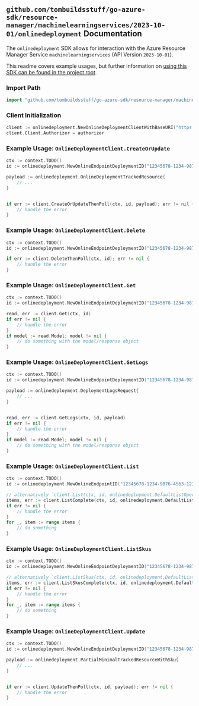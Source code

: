 
## `github.com/tombuildsstuff/go-azure-sdk/resource-manager/machinelearningservices/2023-10-01/onlinedeployment` Documentation

The `onlinedeployment` SDK allows for interaction with the Azure Resource Manager Service `machinelearningservices` (API Version `2023-10-01`).

This readme covers example usages, but further information on [using this SDK can be found in the project root](https://github.com/tombuildsstuff/go-azure-sdk/tree/main/docs).

### Import Path

```go
import "github.com/tombuildsstuff/go-azure-sdk/resource-manager/machinelearningservices/2023-10-01/onlinedeployment"
```


### Client Initialization

```go
client := onlinedeployment.NewOnlineDeploymentClientWithBaseURI("https://management.azure.com")
client.Client.Authorizer = authorizer
```


### Example Usage: `OnlineDeploymentClient.CreateOrUpdate`

```go
ctx := context.TODO()
id := onlinedeployment.NewOnlineEndpointDeploymentID("12345678-1234-9876-4563-123456789012", "example-resource-group", "workspaceValue", "onlineEndpointValue", "deploymentValue")

payload := onlinedeployment.OnlineDeploymentTrackedResource{
	// ...
}


if err := client.CreateOrUpdateThenPoll(ctx, id, payload); err != nil {
	// handle the error
}
```


### Example Usage: `OnlineDeploymentClient.Delete`

```go
ctx := context.TODO()
id := onlinedeployment.NewOnlineEndpointDeploymentID("12345678-1234-9876-4563-123456789012", "example-resource-group", "workspaceValue", "onlineEndpointValue", "deploymentValue")

if err := client.DeleteThenPoll(ctx, id); err != nil {
	// handle the error
}
```


### Example Usage: `OnlineDeploymentClient.Get`

```go
ctx := context.TODO()
id := onlinedeployment.NewOnlineEndpointDeploymentID("12345678-1234-9876-4563-123456789012", "example-resource-group", "workspaceValue", "onlineEndpointValue", "deploymentValue")

read, err := client.Get(ctx, id)
if err != nil {
	// handle the error
}
if model := read.Model; model != nil {
	// do something with the model/response object
}
```


### Example Usage: `OnlineDeploymentClient.GetLogs`

```go
ctx := context.TODO()
id := onlinedeployment.NewOnlineEndpointDeploymentID("12345678-1234-9876-4563-123456789012", "example-resource-group", "workspaceValue", "onlineEndpointValue", "deploymentValue")

payload := onlinedeployment.DeploymentLogsRequest{
	// ...
}


read, err := client.GetLogs(ctx, id, payload)
if err != nil {
	// handle the error
}
if model := read.Model; model != nil {
	// do something with the model/response object
}
```


### Example Usage: `OnlineDeploymentClient.List`

```go
ctx := context.TODO()
id := onlinedeployment.NewOnlineEndpointID("12345678-1234-9876-4563-123456789012", "example-resource-group", "workspaceValue", "onlineEndpointValue")

// alternatively `client.List(ctx, id, onlinedeployment.DefaultListOperationOptions())` can be used to do batched pagination
items, err := client.ListComplete(ctx, id, onlinedeployment.DefaultListOperationOptions())
if err != nil {
	// handle the error
}
for _, item := range items {
	// do something
}
```


### Example Usage: `OnlineDeploymentClient.ListSkus`

```go
ctx := context.TODO()
id := onlinedeployment.NewOnlineEndpointDeploymentID("12345678-1234-9876-4563-123456789012", "example-resource-group", "workspaceValue", "onlineEndpointValue", "deploymentValue")

// alternatively `client.ListSkus(ctx, id, onlinedeployment.DefaultListSkusOperationOptions())` can be used to do batched pagination
items, err := client.ListSkusComplete(ctx, id, onlinedeployment.DefaultListSkusOperationOptions())
if err != nil {
	// handle the error
}
for _, item := range items {
	// do something
}
```


### Example Usage: `OnlineDeploymentClient.Update`

```go
ctx := context.TODO()
id := onlinedeployment.NewOnlineEndpointDeploymentID("12345678-1234-9876-4563-123456789012", "example-resource-group", "workspaceValue", "onlineEndpointValue", "deploymentValue")

payload := onlinedeployment.PartialMinimalTrackedResourceWithSku{
	// ...
}


if err := client.UpdateThenPoll(ctx, id, payload); err != nil {
	// handle the error
}
```

